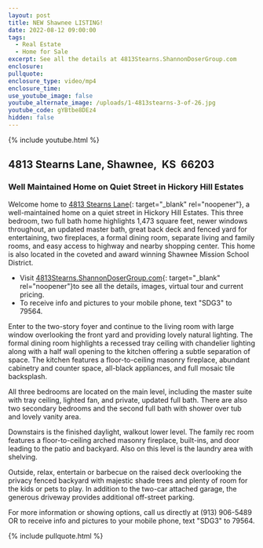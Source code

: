 ```yaml
---
layout: post
title: NEW Shawnee LISTING!
date: 2022-08-12 09:00:00
tags:
  - Real Estate
  - Home for Sale
excerpt: See all the details at 4813Stearns.ShannonDoserGroup.com
enclosure:
pullquote:
enclosure_type: video/mp4
enclosure_time:
use_youtube_image: false
youtube_alternate_image: /uploads/1-4813stearns-3-of-26.jpg
youtube_code: gYBtbe8DEz4
hidden: false
---
```

{% include youtube.html %}

## 4813 Stearns Lane, Shawnee,&nbsp; KS&nbsp; 66203

### Well Maintained Home on Quiet Street in Hickory Hill Estates

Welcome home to [4813 Stearns Lane](http://4813Stearns.ShannonDoserGroup.com){: target="_blank" rel="noopener"}, a well-maintained home on a quiet street in Hickory Hill Estates. This three bedroom, two full bath home highlights 1,473 square feet, newer windows throughout, an updated master bath, great back deck and fenced yard for entertaining, two fireplaces, a formal dining room, separate living and family rooms, and easy access to highway and nearby shopping center. This home is also located in the coveted and award winning Shawnee Mission School District.

* Visit [4813Stearns.ShannonDoserGroup.com](http://4813Stearns.ShannonDoserGroup.com){: target="_blank" rel="noopener"}to see all the details, images, virtual tour and current pricing.
* To receive info and pictures to your mobile phone, text "SDG3" to 79564.

Enter to the two-story foyer and continue to the living room with large window overlooking the front yard and providing lovely natural lighting. The formal dining room highlights a recessed tray ceiling with chandelier lighting along with a half wall opening to the kitchen offering a subtle separation of space. The kitchen features a floor-to-ceiling masonry fireplace, abundant cabinetry and counter space, all-black appliances, and full mosaic tile backsplash.

All three bedrooms are located on the main level, including the master suite with tray ceiling, lighted fan, and private, updated full bath. There are also two secondary bedrooms and the second full bath with shower over tub and lovely vanity area.

Downstairs is the finished daylight, walkout lower level. The family rec room features a floor-to-ceiling arched masonry fireplace, built-ins, and door leading to the patio and backyard. Also on this level is the laundry area with shelving.

Outside, relax, entertain or barbecue on the raised deck overlooking the privacy fenced backyard with majestic shade trees and plenty of room for the kids or pets to play. In addition to the two-car attached garage, the generous driveway provides additional off-street parking.

For more information or showing options, call us directly at (913) 906-5489 OR to receive info and pictures to your mobile phone, text "SDG3" to 79564.

{% include pullquote.html %}